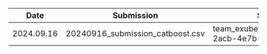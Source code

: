 Date|Submission|Submitted Name
---|---|---
2024.09.16|20240916_submission_catboost.csv|team_exuberant_scooter_v0_5c26054c-2acb-4e7b-8bfa-61a0fe40cb6a
